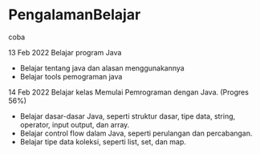 # PengalamanBelajar
coba

13 Feb 2022
Belajar program Java
* Belajar tentang java dan alasan menggunakannya
* Belajar tools pemograman java


14 Feb 2022
Belajar kelas Memulai Pemrograman dengan Java. (Progres 56%)
* Belajar dasar-dasar Java, seperti struktur dasar, tipe data, string, operator, input output, dan array.
* Belajar control flow dalam Java, seperti perulangan dan percabangan.
* Belajar tipe data koleksi, seperti list, set, dan map.
